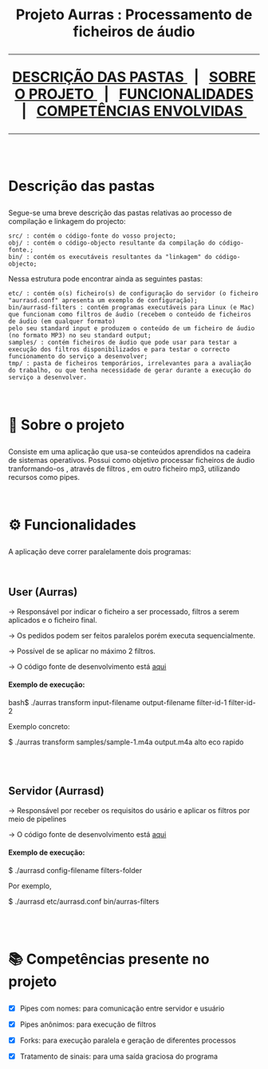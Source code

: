 
<div align='center'>

<h1> Projeto Aurras : Processamento de ficheiros de áudio
<hr/>    

<a href='#desc'> DESCRIÇÃO DAS PASTAS </a> &nbsp;&nbsp;|&nbsp;&nbsp;
<a href='#about'> SOBRE O PROJETO </a> &nbsp;&nbsp;|&nbsp;&nbsp;
<a href='#tools'> FUNCIONALIDADES </a> &nbsp;&nbsp;|&nbsp;&nbsp;
<a href='#comps'> COMPETÊNCIAS ENVOLVIDAS </a> &nbsp;&nbsp;
</div>

<hr/>
<br/>
<br/>

# <p id='desc'> Descrição das pastas </p>

Segue-se uma breve descrição das pastas relativas ao processo de compilação e linkagem do projecto: <br/>

    src/ : contém o código-fonte do vosso projecto; 
    obj/ : contém o código-objecto resultante da compilação do código-fonte.;
    bin/ : contém os executáveis resultantes da "linkagem" do código-objecto; 

Nessa estrutura pode encontrar ainda as seguintes pastas: <br/>

    etc/ : contém o(s) ficheiro(s) de configuração do servidor (o ficheiro "aurrasd.conf" apresenta um exemplo de configuração); 
    bin/aurrasd-filters : contém programas executáveis para Linux (e Mac) que funcionam como filtros de áudio (recebem o conteúdo de ficheiros de áudio (em qualquer formato)
    pelo seu standard input e produzem o conteúdo de um ficheiro de áudio (no formato MP3) no seu standard output; 
    samples/ : contém ficheiros de áudio que pode usar para testar a execução dos filtros disponibilizados e para testar o correcto funcionamento do serviço a desenvolver; 
    tmp/ : pasta de ficheiros temporários, irrelevantes para a avaliação do trabalho, ou que tenha necessidade de gerar durante a execução do serviço a desenvolver. 

<br/>

# <p id='about'> 🔎 Sobre o projeto </p>

Consiste em uma aplicação que usa-se conteúdos aprendidos na cadeira de sistemas operativos. Possui como objetivo processar ficheiros de áudio tranformando-os , através de filtros , em outro ficheiro mp3, utilizando recursos como pipes.

<br/>
    
# <p id='tools'>⚙ Funcionalidades </p>

A aplicação deve correr paralelamente dois programas:

<br/>

## User (Aurras)


&rarr; Responsável por indicar o ficheiro a ser processado, filtros a serem aplicados e o ficheiro final.

&rarr; Os pedidos podem ser feitos paralelos porém executa sequencialmente.

&rarr; Possível de se aplicar no máximo 2 filtros.

&rarr; O código fonte de desenvolvimento está <a href='./projeto/src/aurras.c'> aqui <a/>

<h4>Exemplo de execução:</h4>


bash$ ./aurras  transform input-filename output-filename filter-id-1 filter-id-2 

Exemplo concreto:

$ ./aurras transform samples/sample-1.m4a output.m4a alto eco rapido

<br/>
<br/>

## Servidor (Aurrasd)


&rarr; Responsável por receber os requisitos do usário e aplicar os filtros por meio de pipelines

&rarr; O código fonte de desenvolvimento está <a href='./projeto/src/aurrasd.c'> aqui <a/>


<h4>Exemplo de execução:</h4>

$ ./aurrasd config-filename filters-folder

Por exemplo,

$ ./aurrasd etc/aurrasd.conf bin/aurras-filters

<br/>
<br/>


# <p id='comps'>📚 Competências presente no projeto </p>    

- [x] Pipes com nomes: para comunicação entre servidor e usuário 
- [x] Pipes anônimos: para execução de filtros 
- [x] Forks: para execução paralela e geração de diferentes processos
- [x] Tratamento de sinais: para uma saída graciosa do programa
        
    
